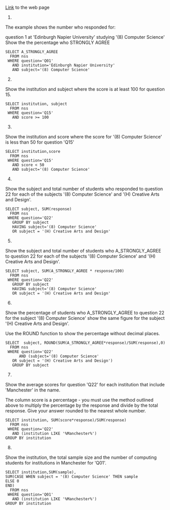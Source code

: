 [Link](https://sqlzoo.net/wiki/NSS_Tutorial) to the web page

1.
The example shows the number who responded for:

question 1
at 'Edinburgh Napier University'
studying '(8) Computer Science'
Show the the percentage who STRONGLY AGREE
```
SELECT A_STRONGLY_AGREE
  FROM nss
 WHERE question='Q01'
   AND institution='Edinburgh Napier University'
   AND subject='(8) Computer Science'
```
2.
Show the institution and subject where the score is at least 100 for question 15.
```
SELECT institution, subject
  FROM nss
 WHERE question='Q15'
   AND score >= 100
```

3.
Show the institution and score where the score for '(8) Computer Science' is less than 50 for question 'Q15'
```
SELECT institution,score
  FROM nss
 WHERE question='Q15'
   AND score < 50
   AND subject='(8) Computer Science'
```
4.
Show the subject and total number of students who responded to question 22 for each of the subjects '(8) Computer Science' and '(H) Creative Arts and Design'.
```
SELECT subject, SUM(response)
  FROM nss
 WHERE question='Q22'
   GROUP BY subject
   HAVING subject='(8) Computer Science'
   OR subject = '(H) Creative Arts and Design'
```
5.
Show the subject and total number of students who A_STRONGLY_AGREE to question 22 for each of the subjects '(8) Computer Science' and '(H) Creative Arts and Design'.
```
SELECT subject, SUM(A_STRONGLY_AGREE * response/100)
  FROM nss
 WHERE question='Q22'
   GROUP BY subject
   HAVING subject='(8) Computer Science'
   OR subject = '(H) Creative Arts and Design'
```
6.
Show the percentage of students who A_STRONGLY_AGREE to question 22 for the subject '(8) Computer Science' show the same figure for the subject '(H) Creative Arts and Design'.

Use the ROUND function to show the percentage without decimal places.
```
SELECT  subject, ROUND(SUM(A_STRONGLY_AGREE*response)/SUM(response),0)
  FROM nss
 WHERE question='Q22'
      AND (subject='(8) Computer Science'
   OR subject = '(H) Creative Arts and Design')
   GROUP BY subject
```
7.
Show the average scores for question 'Q22' for each institution that include 'Manchester' in the name.

The column score is a percentage - you must use the method outlined above to multiply the percentage by the response and divide by the total response. Give your answer rounded to the nearest whole number.
```
SELECT institution, SUM(score*response)/SUM(response)
  FROM nss
 WHERE question='Q22'
   AND (institution LIKE '%Manchester%')
GROUP BY institution
```
8.
Show the institution, the total sample size and the number of computing students for institutions in Manchester for 'Q01'.
```
SELECT institution,SUM(sample), 
SUM(CASE WHEN subject = '(8) Computer Science' THEN sample 
ELSE 0
END)
  FROM nss
 WHERE question='Q01'
   AND (institution LIKE '%Manchester%')
GROUP BY institution
```
  
